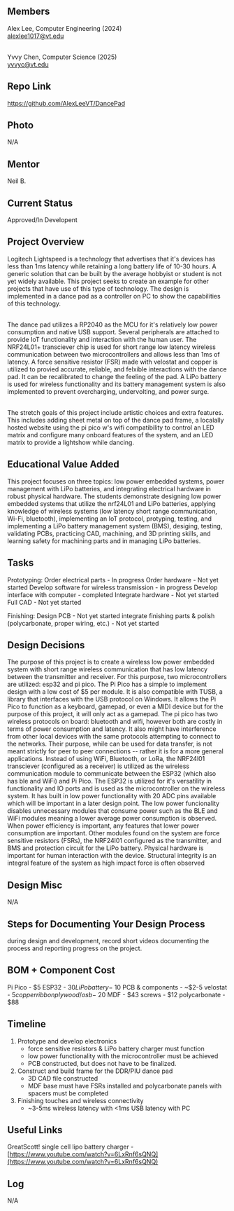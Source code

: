 ## Members
Alex Lee, Computer Engineering (2024) <br>
alexlee1017@vt.edu <br><br>

Yvvy Chen, Computer Science (2025) <br>
yvvyc@vt.edu

## Repo Link
<a class="button is-link" href="[https://magicmirror.builders/](https://github.com/AlexLeeVT/DancePad)" >https://github.com/AlexLeeVT/DancePad</a>

## Photo
N/A

## Mentor
Neil B.

## Current Status
Approved/In Developent

## Project Overview
Logitech Lightspeed is a technology that advertises that it's devices has less than 1ms latency while retaining a long battery life of 10-30 hours. A generic solution that can be built by the average hobbyist or student is not yet widely available. This project seeks to create an example for other projects that have use of this type of technology. The design is implemented in a dance pad as a controller on PC to show the capabilities of this technology.<br><br>

The dance pad utilizes a RP2040 as the MCU for it's relatively low power consumption and native USB support. Several peripherals are attached to provide IoT functionality and interaction with the human user. The NRF24L01+ transciever chip is used for short range low latency wireless communication between two microcontrollers and allows less than 1ms of latency. A force sensitive resistor (FSR) made with velostat and copper is utilized to provied accurate, reliable, and felxible interactions with the dance pad. It can be recalibrated to change the feeling of the pad. A LiPo battery is used for wireless functionality and its battery management system is also implemented to prevent overcharging, undervolting, and power surge.<br><br>

The stretch goals of this project include artistic choices and extra features. This includes adding sheet metal on top of the dance pad frame, a localally hosted website using the pi pico w's wifi compatibility to control an LED matrix and configure many onboard features of the system, and an LED matrix to provide a lightshow while dancing.

## Educational Value Added
This project focuses on three topics: low power embedded systems, power management with LiPo batteries, and integrating electrical hardware in robust physical hardware. The students demonstrate designing low power embedded systems that utilize the nrf24L01 and LiPo batteries, applying knowledge of wireless systems (low latency short range communication, Wi-Fi, bluetooth), implementing an IoT protocol, protyping, testing, and implementing a LiPo battery management system (BMS), desiging, testing, validating PCBs, practicing CAD, machining, and 3D printing skills, and learning safety for machining parts and in managing LiPo batteries. 

## Tasks
Prototyping:
Order electrical parts - In progress
Order hardware - Not yet started
Develop software for wireless transmission - in progress
Develop interface with computer - completed
Integrate hardware - Not yet started
Full CAD - Not yet started

Finishing:
Design PCB - Not yet started
integrate finishing parts & polish (polycarbonate, proper wiring, etc.) - Not yet started

## Design Decisions
   The purpose of this project is to create a wireless low power embedded system with short range wireless communication that has low latency between the transmitter and receiver. For this purpose, two microcontrollers are utilized: esp32 and pi pico. The Pi Pico has a simple to implement design with a low cost of $5 per module. It is also compatible with TUSB, a library that interfaces with the USB protocol on Windows. It allows the Pi Pico to function as a keyboard, gamepad, or even a MIDI device but for the purpose of this project, it will only act as a gamepad. The pi pico has two wireless protocols on board: bluetooth and wifi, however both are costly in terms of power consumption and latency. It also might have interference from other local devices with the same protocols attempting to connect to the networks. Their purpose, while can be used for data transfer, is not meant strictly for peer to peer connections -- rather it is for a more general applications. Instead of using WiFi, Bluetooth, or LoRa, the NRF24l01 transciever (configured as a receiver) is utilized as the wireless communication module to communicate between the ESP32 (which also has ble and WiFi) and Pi Pico. 
   The ESP32 is utilized for it's versatility in functionality and IO ports and is used as the microcontroller on the wireless system. It has built in low power functionality with 20 ADC pins available which will be important in a later design point. The low power funcionality disables unnecessary modules that consume power such as the BLE and WiFi modules meaning a lower average power consumption is observed. When power efficiency is important, any features that lower power consumption are important. Other modules found on the system are force sensitive resistors (FSRs), the NRF24l01 configured as the transmitter, and BMS and protection circuit for the LiPo battery.
   Physical hardware is important for human interaction with the device. Structural integrity is an integral feature of the system as high impact force is often observed

## Design Misc
N/A

## Steps for Documenting Your Design Process
during design and development, record short videos documenting the process and reporting progress on the project.

## BOM + Component Cost

Pi Pico - $5
ESP32 - $30
LiPo battery - ~$10
PCB & components - ~$2-5
velostat - $5
copper ribbon
plywood/osb - ~$20
MDF - $43
screws - $12
polycarbonate - $88

## Timeline
1. Prototype and develop electronics
   - force sensitive resistors & LiPo battery charger must function
   - low power functionality with the microcontroller must be achieved
   - PCB constructed, but does not have to be finalized.
2. Construct and build frame for the DDR/PIU dance pad
   - 3D CAD file constructed
   - MDF base must have FSRs installed and polycarbonate panels with spacers must be completed
3. Finishing touches and wireless connectivity
   - ~3-5ms wireless latency with <1ms USB latency with PC

## Useful Links
GreatScott! single cell lipo battery charger - [https://www.youtube.com/watch?v=6LxRnf6sQNQ](https://www.youtube.com/watch?v=6LxRnf6sQNQ)

## Log
N/A
